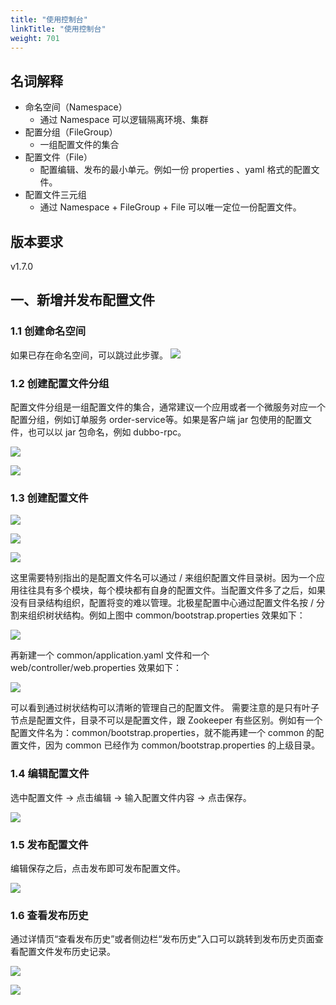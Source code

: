 ```yaml
---
title: "使用控制台"
linkTitle: "使用控制台"
weight: 701
---
```


##  名词解释

- 命名空间（Namespace）
   - 通过 Namespace 可以逻辑隔离环境、集群
- 配置分组（FileGroup）
   - 一组配置文件的集合
- 配置文件（File）
   - 配置编辑、发布的最小单元。例如一份 properties 、yaml 格式的配置文件。
- 配置文件三元组
   - 通过 Namespace + FileGroup + File 可以唯一定位一份配置文件。

## 版本要求

v1.7.0

## 一、新增并发布配置文件

### 1.1 创建命名空间

如果已存在命名空间，可以跳过此步骤。
![](../images/create-namespace.png)

### 1.2 创建配置文件分组

配置文件分组是一组配置文件的集合，通常建议一个应用或者一个微服务对应一个配置分组，例如订单服务 order-service等。如果是客户端 jar 包使用的配置文件，也可以以 jar 包命名，例如 dubbo-rpc。

![](../images/create-group.png)

![](../images/create-group-form.png)

### 1.3 创建配置文件

![](../images/group-entrance.png)

![](../images/create-file.png)

![](../images/create-file-form.png)

这里需要特别指出的是配置文件名可以通过 / 来组织配置文件目录树。因为一个应用往往具有多个模块，每个模块都有自身的配置文件。当配置文件多了之后，如果没有目录结构组织，配置将变的难以管理。北极星配置中心通过配置文件名按 / 分割来组织树状结构。例如上图中 common/bootstrap.properties 效果如下：

![](../images/file-display-1.png)

再新建一个 common/application.yaml 文件和一个 web/controller/web.properties 效果如下：

![](../images/file-display-2.png)

可以看到通过树状结构可以清晰的管理自己的配置文件。
需要注意的是只有叶子节点是配置文件，目录不可以是配置文件，跟 Zookeeper 有些区别。例如有一个配置文件名为：common/bootstrap.properties，就不能再建一个 common 的配置文件，因为 common 已经作为 common/bootstrap.properties 的上级目录。

### 1.4 编辑配置文件

选中配置文件 -> 点击编辑 -> 输入配置文件内容 -> 点击保存。

![](../images/edit-file.png)

### 1.5 发布配置文件

编辑保存之后，点击发布即可发布配置文件。

![](../images/publish-file.png)

### 1.6 查看发布历史

通过详情页“查看发布历史”或者侧边栏“发布历史”入口可以跳转到发布历史页面查看配置文件发布历史记录。

![](../images/publish-history-entrance.png)

![](../images/publish-history.png)
